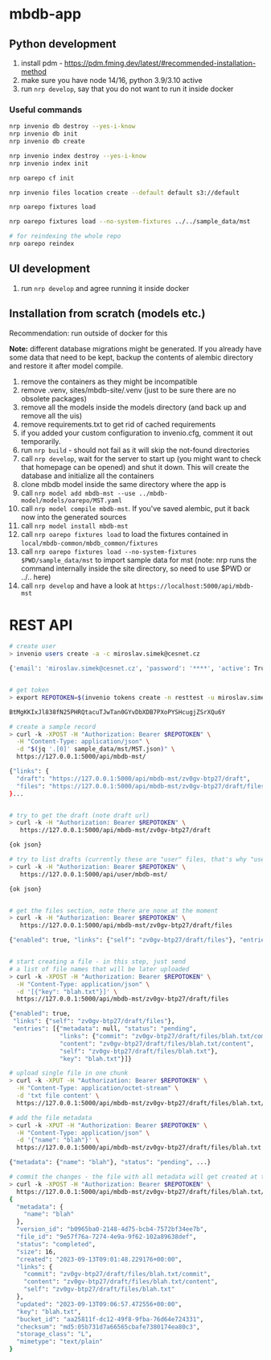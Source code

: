 # mbdb-app

## Python development

1. install pdm - <https://pdm.fming.dev/latest/#recommended-installation-method>
2. make sure you have node 14/16, python 3.9/3.10 active
3. run `nrp develop`, say that you do not want to run it inside docker

### Useful commands

```bash
nrp invenio db destroy --yes-i-know
nrp invenio db init
nrp invenio db create

nrp invenio index destroy --yes-i-know
nrp invenio index init

nrp oarepo cf init

nrp invenio files location create --default default s3://default

nrp oarepo fixtures load

nrp oarepo fixtures load --no-system-fixtures ../../sample_data/mst

# for reindexing the whole repo
nrp oarepo reindex
```

## UI development

1. run `nrp develop` and agree running it inside docker

## Installation from scratch (models etc.)

Recommendation: run outside of docker for this

**Note:** different database migrations might be generated. If you already have some data that need to be kept,
backup the contents of alembic directory and restore it after model compile.

1. remove the containers as they might be incompatible
2. remove .venv, sites/mbdb-site/.venv (just to be sure there are no obsolete packages)
3. remove all the models inside the models directory (and back up and remove all the uis)
4. remove requirements.txt to get rid of cached requirements
5. if you added your custom configuration to invenio.cfg, comment it out temporarily.
6. run `nrp build` - should not fail as it will skip the not-found directories
7. call `nrp develop`, wait for the server to start up (you might want to check that homepage can be opened)
   and shut it down. This will create the database and initialize all the containers
8. clone mbdb model inside the same directory where the app is
9. call `nrp model add mbdb-mst --use ../mbdb-model/models/oarepo/MST.yaml`
10. call `nrp model compile mbdb-mst`. If you've saved alembic, put it back now into the generated sources
11. call `nrp model install mbdb-mst`
12. call `nrp oarepo fixtures load` to load the fixtures contained in `local/mbdb-common/mbdb_common/fixtures`
13. call `nrp oarepo fixtures load --no-system-fixtures $PWD/sample_data/mst` to import sample data for mst
    (note: nrp runs the command internally inside the site directory, so need to use $PWD or ../.. here)
14. call `nrp develop` and have a look at `https://localhost:5000/api/mbdb-mst`

# REST API

```bash
# create user
> invenio users create -a -c miroslav.simek@cesnet.cz

{'email': 'miroslav.simek@cesnet.cz', 'password': '****', 'active': True, ...}


# get token
> export REPOTOKEN=$(invenio tokens create -n resttest -u miroslav.simek@cesnet.cz); echo $REPOTOKEN

BtMgKKIxJl838fN25PHRQtacuTJwTan0GYvDbXDB7PXoPYSHcugjZSrXQu6Y

# create a sample record
> curl -k -XPOST -H "Authorization: Bearer $REPOTOKEN" \
  -H "Content-Type: application/json" \
  -d "$(jq '.[0]' sample_data/mst/MST.json)" \
  https://127.0.0.1:5000/api/mbdb-mst/

{"links": {
  "draft": "https://127.0.0.1:5000/api/mbdb-mst/zv0gv-btp27/draft", 
  "files": "https://127.0.0.1:5000/api/mbdb-mst/zv0gv-btp27/draft/files"
}...


# try to get the draft (note draft url)
> curl -k -H "Authorization: Bearer $REPOTOKEN" \
   https://127.0.0.1:5000/api/mbdb-mst/zv0gv-btp27/draft

{ok json}

# try to list drafts (currently these are "user" files, that's why "user" is in the path)
> curl -k -H "Authorization: Bearer $REPOTOKEN" \
   https://127.0.0.1:5000/api/user/mbdb-mst/

{ok json}


# get the files section, note there are none at the moment
> curl -k -H "Authorization: Bearer $REPOTOKEN" \
   https://127.0.0.1:5000/api/mbdb-mst/zv0gv-btp27/draft/files

{"enabled": true, "links": {"self": "zv0gv-btp27/draft/files"}, "entries": [], "default_preview": null, "order": []}


# start creating a file - in this step, just send 
# a list of file names that will be later uploaded
> curl -k -XPOST -H "Authorization: Bearer $REPOTOKEN" \
  -H "Content-Type: application/json" \
  -d '[{"key": "blah.txt"}]' \
  https://127.0.0.1:5000/api/mbdb-mst/zv0gv-btp27/draft/files

{"enabled": true, 
 "links": {"self": "zv0gv-btp27/draft/files"}, 
 "entries": [{"metadata": null, "status": "pending", 
              "links": {"commit": "zv0gv-btp27/draft/files/blah.txt/commit", 
              "content": "zv0gv-btp27/draft/files/blah.txt/content", 
              "self": "zv0gv-btp27/draft/files/blah.txt"}, 
              "key": "blah.txt"}]}

# upload single file in one chunk
> curl -k -XPUT -H "Authorization: Bearer $REPOTOKEN" \
  -H "Content-Type: application/octet-stream" \
  -d 'txt file content' \
  https://127.0.0.1:5000/api/mbdb-mst/zv0gv-btp27/draft/files/blah.txt/content

# add the file metadata  
> curl -k -XPUT -H "Authorization: Bearer $REPOTOKEN" \
  -H "Content-Type: application/json" \
  -d '{"name": "blah"}' \
  https://127.0.0.1:5000/api/mbdb-mst/zv0gv-btp27/draft/files/blah.txt

{"metadata": {"name": "blah"}, "status": "pending", ...}

# commit the changes - the file with all metadata will get created at this point
> curl -k -XPOST -H "Authorization: Bearer $REPOTOKEN" \
  https://127.0.0.1:5000/api/mbdb-mst/zv0gv-btp27/draft/files/blah.txt/commit
{
  "metadata": {
    "name": "blah"
  },
  "version_id": "b0965ba0-2148-4d75-bcb4-7572bf34ee7b",
  "file_id": "9e57f76a-7274-4e9a-9f62-102a89638def",
  "status": "completed",
  "size": 16,
  "created": "2023-09-13T09:01:48.229176+00:00",
  "links": {
    "commit": "zv0gv-btp27/draft/files/blah.txt/commit",
    "content": "zv0gv-btp27/draft/files/blah.txt/content",
    "self": "zv0gv-btp27/draft/files/blah.txt"
  },
  "updated": "2023-09-13T09:06:57.472556+00:00",
  "key": "blah.txt",
  "bucket_id": "aa25811f-dc12-49f8-9fba-76d64e724331",
  "checksum": "md5:05b731d7a66565cbafe7380174ea80c3",
  "storage_class": "L",
  "mimetype": "text/plain"
}
```
